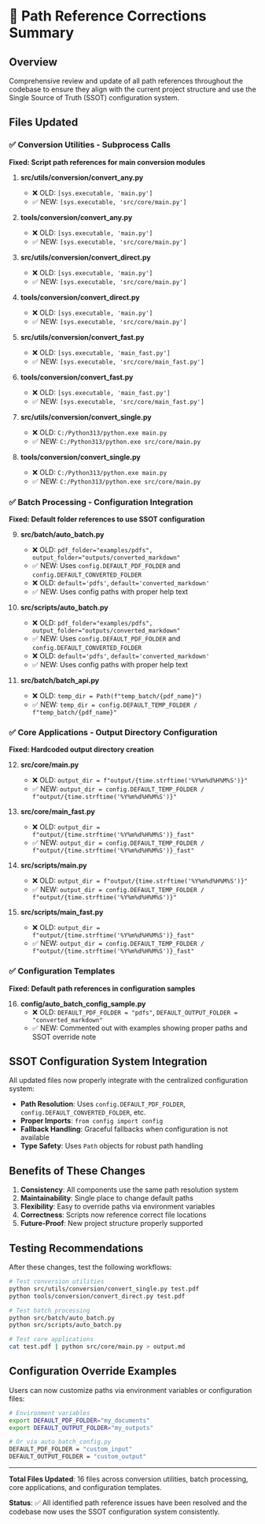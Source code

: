 # 🔧 Path Reference Corrections Summary

## Overview
Comprehensive review and update of all path references throughout the codebase to ensure they align with the current project structure and use the Single Source of Truth (SSOT) configuration system.

## Files Updated

### ✅ Conversion Utilities - Subprocess Calls
**Fixed: Script path references for main conversion modules**

1. **src/utils/conversion/convert_any.py**
   - ❌ OLD: `[sys.executable, 'main.py']`
   - ✅ NEW: `[sys.executable, 'src/core/main.py']`

2. **tools/conversion/convert_any.py**
   - ❌ OLD: `[sys.executable, 'main.py']`
   - ✅ NEW: `[sys.executable, 'src/core/main.py']`

3. **src/utils/conversion/convert_direct.py**
   - ❌ OLD: `[sys.executable, 'main.py']`
   - ✅ NEW: `[sys.executable, 'src/core/main.py']`

4. **tools/conversion/convert_direct.py**
   - ❌ OLD: `[sys.executable, 'main.py']`
   - ✅ NEW: `[sys.executable, 'src/core/main.py']`

5. **src/utils/conversion/convert_fast.py**
   - ❌ OLD: `[sys.executable, 'main_fast.py']`
   - ✅ NEW: `[sys.executable, 'src/core/main_fast.py']`

6. **tools/conversion/convert_fast.py**
   - ❌ OLD: `[sys.executable, 'main_fast.py']`
   - ✅ NEW: `[sys.executable, 'src/core/main_fast.py']`

7. **src/utils/conversion/convert_single.py**
   - ❌ OLD: `C:/Python313/python.exe main.py`
   - ✅ NEW: `C:/Python313/python.exe src/core/main.py`

8. **tools/conversion/convert_single.py**
   - ❌ OLD: `C:/Python313/python.exe main.py`
   - ✅ NEW: `C:/Python313/python.exe src/core/main.py`

### ✅ Batch Processing - Configuration Integration
**Fixed: Default folder references to use SSOT configuration**

9. **src/batch/auto_batch.py**
   - ❌ OLD: `pdf_folder="examples/pdfs", output_folder="outputs/converted_markdown"`
   - ✅ NEW: Uses `config.DEFAULT_PDF_FOLDER` and `config.DEFAULT_CONVERTED_FOLDER`
   - ❌ OLD: `default='pdfs'`, `default='converted_markdown'`
   - ✅ NEW: Uses config paths with proper help text

10. **src/scripts/auto_batch.py**
    - ❌ OLD: `pdf_folder="examples/pdfs", output_folder="outputs/converted_markdown"`
    - ✅ NEW: Uses `config.DEFAULT_PDF_FOLDER` and `config.DEFAULT_CONVERTED_FOLDER`
    - ❌ OLD: `default='pdfs'`, `default='converted_markdown'`
    - ✅ NEW: Uses config paths with proper help text

11. **src/batch/batch_api.py**
    - ❌ OLD: `temp_dir = Path(f"temp_batch/{pdf_name}")`
    - ✅ NEW: `temp_dir = config.DEFAULT_TEMP_FOLDER / f"temp_batch/{pdf_name}"`

### ✅ Core Applications - Output Directory Configuration
**Fixed: Hardcoded output directory creation**

12. **src/core/main.py**
    - ❌ OLD: `output_dir = f"output/{time.strftime('%Y%m%d%H%M%S')}"`
    - ✅ NEW: `output_dir = config.DEFAULT_TEMP_FOLDER / f"output/{time.strftime('%Y%m%d%H%M%S')}"`

13. **src/core/main_fast.py**
    - ❌ OLD: `output_dir = f"output/{time.strftime('%Y%m%d%H%M%S')}_fast"`
    - ✅ NEW: `output_dir = config.DEFAULT_TEMP_FOLDER / f"output/{time.strftime('%Y%m%d%H%M%S')}_fast"`

14. **src/scripts/main.py**
    - ❌ OLD: `output_dir = f"output/{time.strftime('%Y%m%d%H%M%S')}"`
    - ✅ NEW: `output_dir = config.DEFAULT_TEMP_FOLDER / f"output/{time.strftime('%Y%m%d%H%M%S')}"`

15. **src/scripts/main_fast.py**
    - ❌ OLD: `output_dir = f"output/{time.strftime('%Y%m%d%H%M%S')}_fast"`
    - ✅ NEW: `output_dir = config.DEFAULT_TEMP_FOLDER / f"output/{time.strftime('%Y%m%d%H%M%S')}_fast"`

### ✅ Configuration Templates
**Fixed: Default path references in configuration samples**

16. **config/auto_batch_config_sample.py**
    - ❌ OLD: `DEFAULT_PDF_FOLDER = "pdfs"`, `DEFAULT_OUTPUT_FOLDER = "converted_markdown"`
    - ✅ NEW: Commented out with examples showing proper paths and SSOT override note

## SSOT Configuration System Integration

All updated files now properly integrate with the centralized configuration system:

- **Path Resolution**: Uses `config.DEFAULT_PDF_FOLDER`, `config.DEFAULT_CONVERTED_FOLDER`, etc.
- **Proper Imports**: `from config import config`
- **Fallback Handling**: Graceful fallbacks when configuration is not available
- **Type Safety**: Uses `Path` objects for robust path handling

## Benefits of These Changes

1. **Consistency**: All components use the same path resolution system
2. **Maintainability**: Single place to change default paths
3. **Flexibility**: Easy to override paths via environment variables
4. **Correctness**: Scripts now reference correct file locations
5. **Future-Proof**: New project structure properly supported

## Testing Recommendations

After these changes, test the following workflows:

```bash
# Test conversion utilities
python src/utils/conversion/convert_single.py test.pdf
python tools/conversion/convert_direct.py test.pdf

# Test batch processing
python src/batch/auto_batch.py
python src/scripts/auto_batch.py

# Test core applications
cat test.pdf | python src/core/main.py > output.md
```

## Configuration Override Examples

Users can now customize paths via environment variables or configuration files:

```bash
# Environment variables
export DEFAULT_PDF_FOLDER="my_documents"
export DEFAULT_OUTPUT_FOLDER="my_outputs"

# Or via auto_batch_config.py
DEFAULT_PDF_FOLDER = "custom_input"
DEFAULT_OUTPUT_FOLDER = "custom_output"
```

---

**Total Files Updated**: 16 files across conversion utilities, batch processing, core applications, and configuration templates.

**Status**: ✅ All identified path reference issues have been resolved and the codebase now uses the SSOT configuration system consistently.
